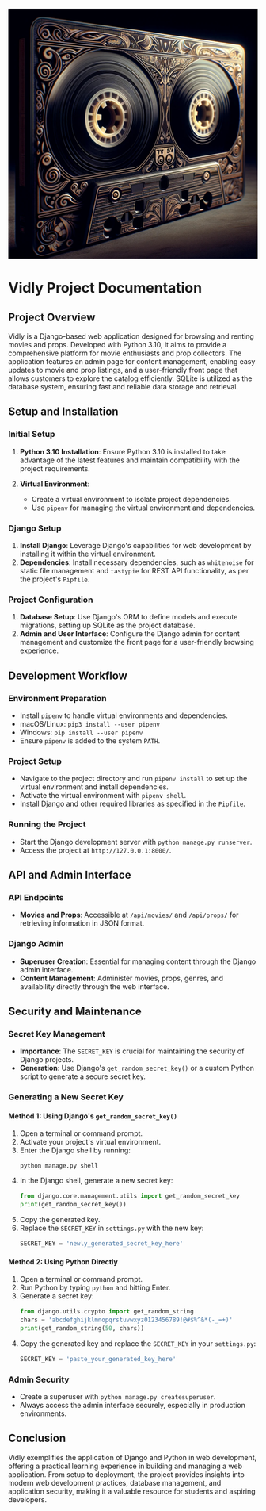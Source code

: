 ![Decorative Cassette Tape](videotape.jpg)

# Vidly Project Documentation

## Project Overview

Vidly is a Django-based web application designed for browsing and renting movies and props. Developed with Python 3.10, it aims to provide a comprehensive platform for movie enthusiasts and prop collectors. The application features an admin page for content management, enabling easy updates to movie and prop listings, and a user-friendly front page that allows customers to explore the catalog efficiently. SQLite is utilized as the database system, ensuring fast and reliable data storage and retrieval.

## Setup and Installation

### Initial Setup

1. **Python 3.10 Installation**: Ensure Python 3.10 is installed to take advantage of the latest features and maintain compatibility with the project requirements.

2. **Virtual Environment**:
   - Create a virtual environment to isolate project dependencies.
   - Use `pipenv` for managing the virtual environment and dependencies.

### Django Setup

1. **Install Django**: Leverage Django's capabilities for web development by installing it within the virtual environment.
2. **Dependencies**: Install necessary dependencies, such as `whitenoise` for static file management and `tastypie` for REST API functionality, as per the project's `Pipfile`.

### Project Configuration

1. **Database Setup**: Use Django's ORM to define models and execute migrations, setting up SQLite as the project database.
2. **Admin and User Interface**: Configure the Django admin for content management and customize the front page for a user-friendly browsing experience.

## Development Workflow

### Environment Preparation

- Install `pipenv` to handle virtual environments and dependencies.
- macOS/Linux: `pip3 install --user pipenv`
- Windows: `pip install --user pipenv`
- Ensure `pipenv` is added to the system `PATH`.

### Project Setup

- Navigate to the project directory and run `pipenv install` to set up the virtual environment and install dependencies.
- Activate the virtual environment with `pipenv shell`.
- Install Django and other required libraries as specified in the `Pipfile`.

### Running the Project

- Start the Django development server with `python manage.py runserver`.
- Access the project at `http://127.0.0.1:8000/`.

## API and Admin Interface

### API Endpoints

- **Movies and Props**: Accessible at `/api/movies/` and `/api/props/` for retrieving information in JSON format.

### Django Admin

- **Superuser Creation**: Essential for managing content through the Django admin interface.
- **Content Management**: Administer movies, props, genres, and availability directly through the web interface.

## Security and Maintenance

### Secret Key Management

- **Importance**: The `SECRET_KEY` is crucial for maintaining the security of Django projects.
- **Generation**: Use Django's `get_random_secret_key()` or a custom Python script to generate a secure secret key.

### Generating a New Secret Key

#### Method 1: Using Django's `get_random_secret_key()`

1. Open a terminal or command prompt.
2. Activate your project's virtual environment.
3. Enter the Django shell by running:
    ```
    python manage.py shell
    ```
4. In the Django shell, generate a new secret key:
    ```python
    from django.core.management.utils import get_random_secret_key
    print(get_random_secret_key())
    ```
5. Copy the generated key.
6. Replace the `SECRET_KEY` in `settings.py` with the new key:
    ```python
    SECRET_KEY = 'newly_generated_secret_key_here'
    ```

#### Method 2: Using Python Directly

1. Open a terminal or command prompt.
2. Run Python by typing `python` and hitting Enter.
3. Generate a secret key:
    ```python
    from django.utils.crypto import get_random_string
    chars = 'abcdefghijklmnopqrstuvwxyz0123456789!@#$%^&*(-_=+)'
    print(get_random_string(50, chars))
    ```
4. Copy the generated key and replace the `SECRET_KEY` in your `settings.py`:
    ```python
    SECRET_KEY = 'paste_your_generated_key_here'
    ```


### Admin Security

- Create a superuser with `python manage.py createsuperuser`.
- Always access the admin interface securely, especially in production environments.

## Conclusion

Vidly exemplifies the application of Django and Python in web development, offering a practical learning experience in building and managing a web application. From setup to deployment, the project provides insights into modern web development practices, database management, and application security, making it a valuable resource for students and aspiring developers.
